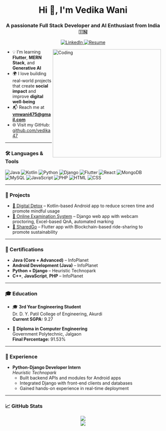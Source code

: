 <h1 align="center">Hi 👋, I'm Vedika Wani</h1>
<h3 align="center">A passionate Full Stack Developer and AI Enthusiast from India 🇮🇳</h3>

<p align="center">
  <a href="https://www.linkedin.com/in/vedika-wani-7968392ab?utm_source=share&utm_campaign=share_via&utm_content=profile&utm_medium=android_app\" target="_blank">
    <img src="https://img.shields.io/badge/LinkedIn-blue?style=for-the-badge&logo=linkedin" alt="LinkedIn">
  </a>
  
  </a>
  <a href="https://example.com/vedika_resume.pdf" target="_blank">
    <img src="https://img.shields.io/badge/Resume-red?style=for-the-badge&logo=adobeacrobatreader" alt="Resume">
  </a>
</p>

<img align="right" alt="Coding" width="350" src="https://media.giphy.com/media/qgQUggAC3Pfv687qPC/giphy.gif" />

- 💡 I’m learning **Flutter**, **MERN Stack**, and **Generative AI**
- 🌍 I love building real-world projects that create **social impact** and improve **digital well-being**
- 📬 Reach me at **vmwani475@gmail.com**
- 🌐 Visit my GitHub: [github.com/vedika47](https://github.com/vedika47)

---

### 🛠️ Languages & Tools

![Java](https://img.shields.io/badge/Java-orange?style=for-the-badge&logo=java)
![Kotlin](https://img.shields.io/badge/Kotlin-blueviolet?style=for-the-badge&logo=kotlin)
![Python](https://img.shields.io/badge/Python-blue?style=for-the-badge&logo=python)
![Django](https://img.shields.io/badge/Django-darkgreen?style=for-the-badge&logo=django)
![Flutter](https://img.shields.io/badge/Flutter-skyblue?style=for-the-badge&logo=flutter)
![React](https://img.shields.io/badge/React-black?style=for-the-badge&logo=react)
![MongoDB](https://img.shields.io/badge/MongoDB-green?style=for-the-badge&logo=mongodb)
![MySQL](https://img.shields.io/badge/MySQL-blue?style=for-the-badge&logo=mysql)
![JavaScript](https://img.shields.io/badge/JavaScript-yellow?style=for-the-badge&logo=javascript)
![PHP](https://img.shields.io/badge/PHP-purple?style=for-the-badge&logo=php)
![HTML](https://img.shields.io/badge/HTML-red?style=for-the-badge&logo=html5)
![CSS](https://img.shields.io/badge/CSS-blue?style=for-the-badge&logo=css3)

---

### 🚀 Projects

- [🧠 Digital Detox](https://github.com/vedika47/DigitalDetox) – Kotlin-based Android app to reduce screen time and promote mindful usage
- [📝 Online Examination System](https://github.com/vedika47/online-examination-with-proctoring-using-django) – Django web app with webcam proctoring, Excel-based QnA, automated marking
- [🚗 SharedGo](https://github.com/vedika47/Shared_goo) – Flutter app with Blockchain-based ride-sharing to promote sustainability

---

### 🏅 Certifications

- **Java (Core + Advanced)** – InfoPlanet  
- **Android Development (Java)** – InfoPlanet  
- **Python + Django** – Heuristic Technopark  
- **C++**, **JavaScript**, **PHP** – InfoPlanet

---

### 🎓 Education

- 🎓 **3rd Year Engineering Student**  
  Dr. D. Y. Patil College of Engineering, Akurdi  
  **Current SGPA:** 9.27

- 🏫 **Diploma in Computer Engineering**  
  Government Polytechnic, Jalgaon  
  **Final Percentage:** 91.53%

---

### 💼 Experience

- **Python-Django Developer Intern**  
  _Heuristic Technopark_  
  - Built backend APIs and modules for Android apps  
  - Integrated Django with front-end clients and databases  
  - Gained hands-on experience in real-time deployment

---

### 📈 GitHub Stats

<p align="center">
  <img src="https://github-readme-stats.vercel.app/api?username=vedika47&show_icons=true&theme=radical" />
  <br />
  <img src="https://github-readme-streak-stats.herokuapp.com/?user=vedika47&theme=radical" />
</p>

